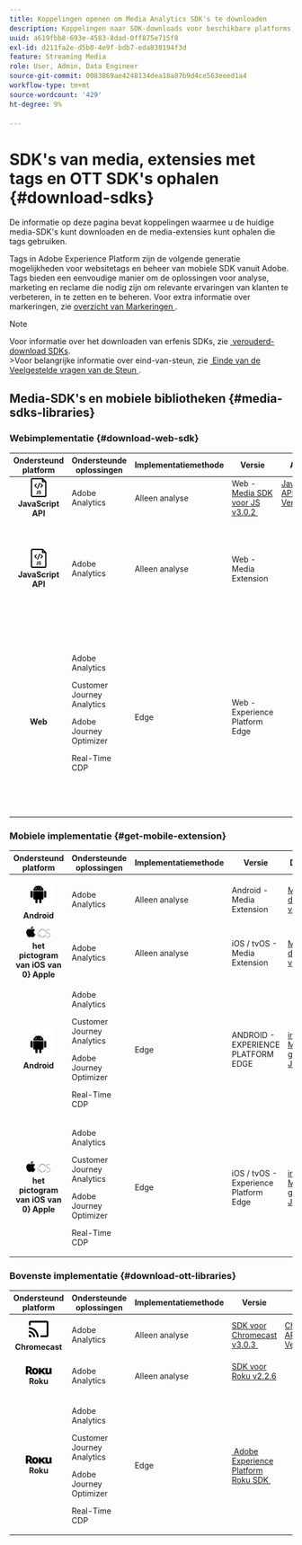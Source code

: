 ```yaml
---
title: Koppelingen openen om Media Analytics SDK's te downloaden
description: Koppelingen naar SDK-downloads voor beschikbare platforms, zoals Android, iOS, JavaScript, Chromecast en Roku.
uuid: a619fbb8-693e-4583-8dad-0ff875e715f8
exl-id: d211fa2e-d5b0-4e9f-bdb7-eda838194f3d
feature: Streaming Media
role: User, Admin, Data Engineer
source-git-commit: 0083869ae4248134dea18a87b9d4ce563eeed1a4
workflow-type: tm+mt
source-wordcount: '429'
ht-degree: 9%

---
```


# SDK&#39;s van media, extensies met tags en OTT SDK&#39;s ophalen {#download-sdks}

De informatie op deze pagina bevat koppelingen waarmee u de huidige media-SDK&#39;s kunt downloaden en de media-extensies kunt ophalen die tags gebruiken.

Tags in Adobe Experience Platform zijn de volgende generatie mogelijkheden voor websitetags en beheer van mobiele SDK vanuit Adobe. Tags bieden een eenvoudige manier om de oplossingen voor analyse, marketing en reclame die nodig zijn om relevante ervaringen van klanten te verbeteren, in te zetten en te beheren. Voor extra informatie over markeringen, zie [&#x200B; overzicht van Markeringen &#x200B;](https://experienceleague.adobe.com/docs/platform-learn/data-collection/overview.html?lang=nl-NL).


>[!NOTE]
>
>Voor informatie over het downloaden van erfenis SDKs, zie [&#x200B; verouderd-download SDKs &#x200B;](/help/legacy/legacy-download-sdks.md).<br>
>&#x200B;>Voor belangrijke informatie over eind-van-steun, zie [&#x200B; Einde van de Veelgestelde vragen van de Steun &#x200B;](/help/additional-resources/end-of-support-faqs.md).

## Media-SDK&#39;s en mobiele bibliotheken {#media-sdks-libraries}

### Webimplementatie {#download-web-sdk}

| Ondersteund platform | Ondersteunde oplossingen | Implementatiemethode | Versie |  API&#39;s   |  Documentatie  |  Monster  |
|:---:|---|---|---|---| ---| ---|
| ![&#x200B; het pictogram van JavaScript &#x200B;](assets/javascript-icon.png)</br>**JavaScript API** | Adobe Analytics | Alleen analyse | Web - [&#x200B; Media SDK voor JS v3.0.2 &#x200B;](https://github.com/Adobe-Marketing-Cloud/media-sdks/releases/tag/js-v3.0.2) | [&#x200B; JavaScript API Verwijzing &#x200B;](https://adobe-marketing-cloud.github.io/media-sdks/reference/javascript_3x/index.html) | [&#x200B; installeer de Media SDK gebruikend JavaScript &#x200B;](/help/implementation/media-sdk/setup/web-implementation.md) | [&#x200B; Media SDK voor JS v3.0.2 Steekproef &#x200B;](https://github.com/Adobe-Marketing-Cloud/media-sdks/tree/master/sdks/js/3.x) |
| ![&#x200B; het pictogram van JavaScript &#x200B;](assets/javascript-icon.png)</br>**JavaScript API** | Adobe Analytics | Alleen analyse | Web - Media Extension |  | [&#x200B; Analytics van de Media van Adobe (3.x SDK) voor Audio en Video uitbreiding - gebruikend Markeringen (de Inzameling van Gegevens) &#x200B;](https://experienceleague.adobe.com/docs/experience-platform/tags/extensions/adobe/media-analytics-3x/overview.html?lang=nl-NL) | [&#x200B; Analytics van de Media van Adobe (3.x SDK) voor Audio en de VideoSteekproef van de Uitbreiding &#x200B;](https://github.com/Adobe-Marketing-Cloud/media-sdks/tree/master/samples/launch/js/3.x) |
| </br>**Web** | Adobe Analytics<p>Customer Journey Analytics</p><p>Adobe Journey Optimizer</p><p>Real-Time CDP</p> | Edge | Web - Experience Platform Edge |  | [&#x200B; voer de Customer Journey Analytics Streaming Media Inzameling uit gebruikend Edge Network &#x200B;](/help/implementation/edge/implementation-edge.md) <p>en</p><p>[&#x200B; verzendt de gegevens van het Web naar Edge met het Web SDK van Adobe Experience Platform &#x200B;](/help/implementation/edge/edge-web-sdk.md)</p> | |

### Mobiele implementatie {#get-mobile-extension}

| Ondersteund platform | Ondersteunde oplossingen | Implementatiemethode | Versie |  Documentatie   |  Voorbeelden  |
|:---:|---|---|---|---|---|
| ![&#x200B; het pictogram van Android &#x200B;](assets/android-icon.png)</br>**Android** | Adobe Analytics | Alleen analyse | Android - Media Extension | [&#x200B; Mobiele documentatie van SDK &#x200B;](https://developer.adobe.com/client-sdks/documentation/adobe-media-analytics/) | [&#x200B; Adobe Analytics - Analytics van Media voor Audio en Videosteekproef &#x200B;](https://github.com/Adobe-Marketing-Cloud/media-sdks/tree/master/samples/launch/mobile/android) |
| ![&#x200B; tvOS &#x200B;](assets/ios-icon.png)<br>**het pictogram van iOS van 0&rbrace; Apple** | Adobe Analytics | Alleen analyse | iOS / tvOS - Media Extension | [&#x200B; Mobiele documentatie van SDK &#x200B;](https://developer.adobe.com/client-sdks/documentation/adobe-media-analytics/) | [&#x200B; Adobe Analytics - Analytics van Media voor Audio en Videosteekproef &#x200B;](https://github.com/adobe/aepsdk-media-ios/tree/main/TestApp) |
| ![&#x200B; het pictogram van Android &#x200B;](assets/android-icon.png)</br>**Android** | <p>Adobe Analytics</p><p>Customer Journey Analytics</p><p>Adobe Journey Optimizer</p><p>Real-Time CDP</p> | Edge | ANDROID - EXPERIENCE PLATFORM EDGE | [&#x200B; installeer de Media SDK gebruikend JavaScript &#x200B;](/help/implementation/edge/implementation-edge.md) | |
| ![&#x200B; tvOS &#x200B;](assets/ios-icon.png)<br>**het pictogram van iOS van 0&rbrace; Apple** | <p>Adobe Analytics</p><p>Customer Journey Analytics</p><p>Adobe Journey Optimizer</p><p>Real-Time CDP</p> | Edge | iOS / tvOS - Experience Platform Edge | [&#x200B; installeer de Media SDK gebruikend JavaScript &#x200B;](/help/implementation/edge/implementation-edge.md) |  |

### Bovenste implementatie {#download-ott-libraries}

| Ondersteund platform | Ondersteunde oplossingen | Implementatiemethode | Versie |  API&#39;s   |  Documentatie  |
|:---:|---|---|---|---|---|
| ![&#x200B; Chromecast pictogram &#x200B;](assets/chromecast-icon.png)</br>**Chromecast** | Adobe Analytics | Alleen analyse | [&#x200B; SDK voor Chromecast v3.0.3 &#x200B;](https://github.com/Adobe-Marketing-Cloud/media-sdks/releases/tag/chromecast-v3.0.3) | [&#x200B; Chromecast API Verwijzing &#x200B;](https://adobe-marketing-cloud.github.io/media-sdks/reference/chromecast/) | [&#x200B; Mobiele SDK v3.x van de Opstelling voor Chromecast &#x200B;](/help/implementation/media-sdk/setup/set-up-chromecast.md) |
| ![&#x200B; het pictogram van Roku &#x200B;](assets/roku-icon.png)</br>**Roku** | Adobe Analytics | Alleen analyse | [&#x200B; SDK voor Roku v2.2.6 &#x200B;](https://github.com/Adobe-Marketing-Cloud/media-sdks/releases/tag/roku-v2.2.6) |  | [&#x200B; Mobiele SDK v2.x van de Opstelling voor Roku &#x200B;](/help/implementation/media-sdk/setup/set-up-roku.md) |
| ![&#x200B; het pictogram van Roku &#x200B;](assets/roku-icon.png)</br>**Roku** | <p>Adobe Analytics</p><p>Customer Journey Analytics</p><p>Adobe Journey Optimizer</p><p>Real-Time CDP</p> | Edge | [&#x200B; Adobe Experience Platform Roku SDK &#x200B;](https://github.com/adobe/aepsdk-roku/tree/main) |  | [&#x200B; installeer de Media SDK gebruikend JavaScript &#x200B;](/help/implementation/edge/implementation-edge.md) |
